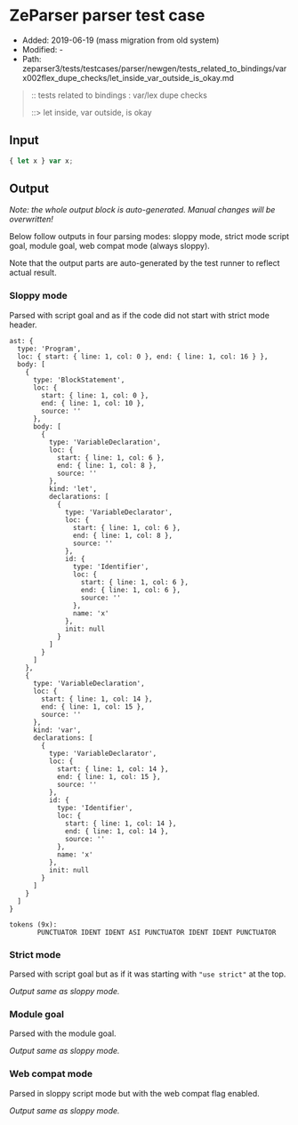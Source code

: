 # ZeParser parser test case

- Added: 2019-06-19 (mass migration from old system)
- Modified: -
- Path: zeparser3/tests/testcases/parser/newgen/tests_related_to_bindings/varx002flex_dupe_checks/let_inside_var_outside_is_okay.md

> :: tests related to bindings : var/lex dupe checks
>
> ::> let inside, var outside, is okay

## Input

`````js
{ let x } var x;
`````

## Output

_Note: the whole output block is auto-generated. Manual changes will be overwritten!_

Below follow outputs in four parsing modes: sloppy mode, strict mode script goal, module goal, web compat mode (always sloppy).

Note that the output parts are auto-generated by the test runner to reflect actual result.

### Sloppy mode

Parsed with script goal and as if the code did not start with strict mode header.

`````
ast: {
  type: 'Program',
  loc: { start: { line: 1, col: 0 }, end: { line: 1, col: 16 } },
  body: [
    {
      type: 'BlockStatement',
      loc: {
        start: { line: 1, col: 0 },
        end: { line: 1, col: 10 },
        source: ''
      },
      body: [
        {
          type: 'VariableDeclaration',
          loc: {
            start: { line: 1, col: 6 },
            end: { line: 1, col: 8 },
            source: ''
          },
          kind: 'let',
          declarations: [
            {
              type: 'VariableDeclarator',
              loc: {
                start: { line: 1, col: 6 },
                end: { line: 1, col: 8 },
                source: ''
              },
              id: {
                type: 'Identifier',
                loc: {
                  start: { line: 1, col: 6 },
                  end: { line: 1, col: 6 },
                  source: ''
                },
                name: 'x'
              },
              init: null
            }
          ]
        }
      ]
    },
    {
      type: 'VariableDeclaration',
      loc: {
        start: { line: 1, col: 14 },
        end: { line: 1, col: 15 },
        source: ''
      },
      kind: 'var',
      declarations: [
        {
          type: 'VariableDeclarator',
          loc: {
            start: { line: 1, col: 14 },
            end: { line: 1, col: 15 },
            source: ''
          },
          id: {
            type: 'Identifier',
            loc: {
              start: { line: 1, col: 14 },
              end: { line: 1, col: 14 },
              source: ''
            },
            name: 'x'
          },
          init: null
        }
      ]
    }
  ]
}

tokens (9x):
       PUNCTUATOR IDENT IDENT ASI PUNCTUATOR IDENT IDENT PUNCTUATOR
`````

### Strict mode

Parsed with script goal but as if it was starting with `"use strict"` at the top.

_Output same as sloppy mode._

### Module goal

Parsed with the module goal.

_Output same as sloppy mode._

### Web compat mode

Parsed in sloppy script mode but with the web compat flag enabled.

_Output same as sloppy mode._
